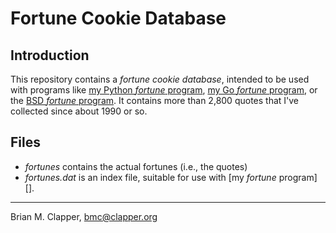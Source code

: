 Fortune Cookie Database
=======================

## Introduction

This repository contains a *fortune cookie database*, intended to be used
with programs like [my Python *fortune* program][],
[my Go *fortune* program][], or the [BSD *fortune* program][].
It contains more than 2,800 quotes that I've collected since about 1990 or
so.

## Files

* *fortunes* contains the actual fortunes (i.e., the quotes)
* *fortunes.dat* is an index file, suitable for use with 
  [my *fortune* program][].

---

Brian M. Clapper, [bmc@clapper.org][]

[my Python *fortune* program]: http://bmc.github.com/fortune/
[my Go *fortune* program]: http://bmc.github.com/fortune-go/
[BSD *fortune* program]: http://en.wikipedia.org/wiki/Fortune_(Unix)
[bmc@clapper.org]: mailto:bmc@clapper.org
